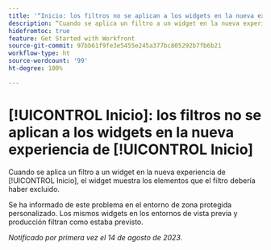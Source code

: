 ```yaml
---
title: '“Inicio: los filtros no se aplican a los widgets en la nueva experiencia de Inicio”'
description: “Cuando se aplica un filtro a un widget en la nueva experiencia de Inicio, el widget muestra los elementos que el filtro debería haber excluido”.
hidefromtoc: true
feature: Get Started with Workfront
source-git-commit: 97bb61f9fe3e5455e245a377bc805292b7fb6b21
workflow-type: ht
source-wordcount: '99'
ht-degree: 100%

---
```



# [!UICONTROL Inicio]: los filtros no se aplican a los widgets en la nueva experiencia de [!UICONTROL Inicio]

Cuando se aplica un filtro a un widget en la nueva experiencia de [!UICONTROL Inicio], el widget muestra los elementos que el filtro debería haber excluido.

Se ha informado de este problema en el entorno de zona protegida personalizado. Los mismos widgets en los entornos de vista previa y producción filtran como estaba previsto.

_Notificado por primera vez el 14 de agosto de 2023._

